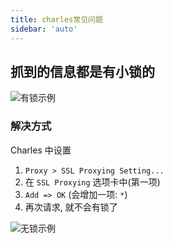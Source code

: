```yaml
---
title: charles常见问题
sidebar: 'auto'
---
```


## 抓到的信息都是有小锁的
![有锁示例](https://tva1.sinaimg.cn/large/006y8mN6ly1g91xco8culj30ju09s3yi.jpg)

### 解决方式
Charles 中设置
1. `Proxy > SSL Proxying Setting...`
2. 在 `SSL Proxying` 选项卡中(第一项)
3. `Add => OK` (会增加一项: `*`)
4. 再次请求, 就不会有锁了

![无锁示例](https://tva1.sinaimg.cn/large/006y8mN6ly1g91xg0kgiij30mc0g6wen.jpg)